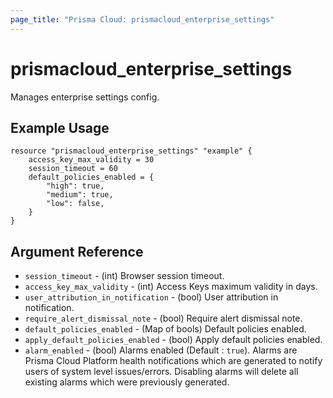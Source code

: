 ```yaml
---
page_title: "Prisma Cloud: prismacloud_enterprise_settings"
---
```


# prismacloud_enterprise_settings

Manages enterprise settings config.

## Example Usage

```hcl
resource "prismacloud_enterprise_settings" "example" {
    access_key_max_validity = 30
    session_timeout = 60
    default_policies_enabled = {
        "high": true,
        "medium": true,
        "low": false,
    }
}
```

## Argument Reference

* `session_timeout` - (int) Browser session timeout.
* `access_key_max_validity` - (int) Access Keys maximum validity in days.
* `user_attribution_in_notification` - (bool) User attribution in notification.
* `require_alert_dismissal_note` - (bool) Require alert dismissal note.
* `default_policies_enabled` - (Map of bools) Default policies enabled.
* `apply_default_policies_enabled` - (bool) Apply default policies enabled.
* `alarm_enabled` - (bool) Alarms enabled (Default : `true`). Alarms are Prisma Cloud Platform health notifications which are generated to notify users of system level issues/errors. Disabling alarms will delete all existing alarms which were previously generated.
